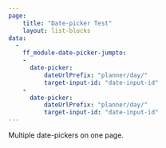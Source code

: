 ```yaml
---
page:
    title: "Date-picker Test"
    layout: list-blocks
data:
  -
    ff_module-date-picker-jumpto:
    -
      date-picker:
          dateUrlPrefix: "planner/day/"
          target-input-id: "date-input-id"
    -
      date-picker:
          dateUrlPrefix: "planner/day/"
          target-input-id: "date-input-id"  
---
```

Multiple date-pickers on one page.

